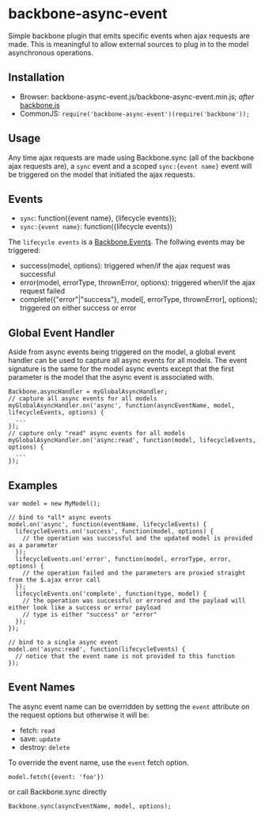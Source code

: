backbone-async-event
====================

Simple backbone plugin that emits specific events when ajax requests are made.  This is meaningful to allow external sources to plug in to the model asynchronous operations.

Installation
------------
* Browser: backbone-async-event.js/backbone-async-event.min.js; *after* [backbone.js](http://backbonejs.org/)
* CommonJS: ```require('backbone-async-event')(require('backbone'));```


Usage
-----
Any time ajax requests are made using Backbone.sync (all of the backbone ajax requests are), a ```sync``` event and a scoped ```sync:{event name}``` event will be triggered on the model that initiated the ajax requests.


Events
------
* ```sync```: function({event name}, {lifecycle events});
* ```sync:{event name}```: function({lifecycle events})

The ```lifecycle events``` is a [Backbone.Events](http://backbonejs.org/#Events).  The follwing events may be triggered:
* success(model, options): triggered when/if the ajax request was successful
* error(model, errorType, thrownError, options): triggered when/if the ajax request failed
* complete({"error"|"success"}, model[, errorType, thrownError], options); triggered on either success or error


Global Event Handler
--------------------
Aside from async events being triggered on the model, a global event handler can be used to capture all async events for all models.  The event signature is the same for the model async events except that the first parameter is the model that the async event is associated with.
```
Backbone.asyncHandler = myGlobalAsyncHandler;
// capture all async events for all models
myGlobalAsyncHandler.on('async', function(asyncEventName, model, lifecycleEvents, options) {
  ...
});
// capture only "read" async events for all models
myGlobalAsyncHandler.on('async:read', function(model, lifecycleEvents, options) {
  ...
});
```


Examples
--------
```
var model = new MyModel();

// bind to *all* async events
model.on('async', function(eventName, lifecycleEvents) {
  lifecycleEvents.on('success', function(model, options) {
    // the operation was successful and the updated model is provided as a parameter
  });
  lifecycleEvents.on('error', function(model, errorType, error, options) {
    // the operation failed and the parameters are proxied straight from the $.ajax error call
  });
  lifecycleEvents.on('complete', function(type, model) {
    // the operation was successful or errored and the payload will either look like a success or error payload
    // type is either "success" or "error"
  });
});

// bind to a single async event
model.on('async:read', function(lifecycleEvents) {
  // notice that the event name is not provided to this function
});

```

Event Names
-----------
The async event name can be overridden by setting the ```event``` attribute on the request options but otherwise it will be:
 * fetch: ```read```
 * save: ```update```
 * destroy: ```delete```

To override the event name, use the ```event``` fetch option.
```
model.fetch({event: 'foo'})
```
or call Backbone.sync directly
```
Backbone.sync(asyncEventName, model, options);
```
